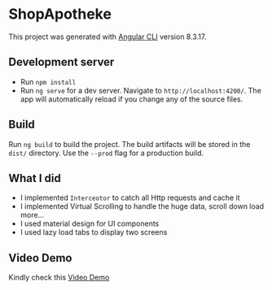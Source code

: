 # ShopApotheke

This project was generated with [Angular CLI](https://github.com/angular/angular-cli) version 8.3.17.

## Development server
- Run `npm install`
- Run `ng serve` for a dev server. Navigate to `http://localhost:4200/`. The app will automatically reload if you change any of the source files.


## Build

Run `ng build` to build the project. The build artifacts will be stored in the `dist/` directory. Use the `--prod` flag for a production build.

## What I did
- I implemented  `Interceotor` to catch all Http requests and cache it 
- I implemented Virtual Scrolling to handle the huge data, scroll down load more... 
- I used material design for UI components 
- I used lazy load tabs to display two screens 



## Video Demo

Kindly check this [Video Demo](https://drive.google.com/file/d/1DQJt5vYbZYvURwpvcSANGm0IFhk1UUhu/view)
